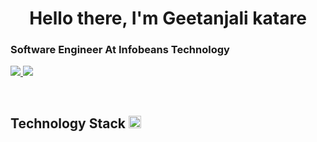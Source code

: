 <h1 align="center">Hello there, I'm Geetanjali katare</h1>
<h3>Software Engineer At Infobeans Technology</h3>
<p>
  <a href='mailto.geetanjali2217@gmail.com'><img src="https://camo.githubusercontent.com/571384769c09e0c66b45e39b5be70f68f552db3e2b2311bc2064f0d4a9f5983b/68747470733a2f2f696d672e736869656c64732e696f2f62616467652f476d61696c2d4431343833363f7374796c653d666f722d7468652d6261646765266c6f676f3d676d61696c266c6f676f436f6c6f723d7768697465" /> </a>
  <a href='https://www.linkedin.com/in/geetanjali-katare-812936169/'><img src="https://camo.githubusercontent.com/7e1a1a039c75a7c4d2a91d7f97bf0a1c2adcf7cb49b7dbbfc02963a4f9fdaca4/68747470733a2f2f696d672e736869656c64732e696f2f62616467652f6c696e6b6564696e2d2532333030373742352e7376673f7374796c653d666f722d7468652d6261646765266c6f676f3d6c696e6b6564696e266c6f676f436f6c6f723d7768697465"/> <a/>
</p>
  <br>
  <h2>Technology Stack <g-emoji fallback-src="https://github.githubassets.com/images/icons/emoji/unicode/1f4bb.png"> <img src="https://github.githubassets.com/images/icons/emoji/unicode/1f4bb.png" height='20px' width='20px'/></g-emoji></h2>
